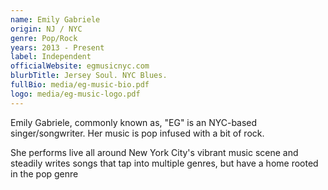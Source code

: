 ```yaml
---
name: Emily Gabriele
origin: NJ / NYC
genre: Pop/Rock
years: 2013 - Present
label: Independent
officialWebsite: egmusicnyc.com
blurbTitle: Jersey Soul. NYC Blues.
fullBio: media/eg-music-bio.pdf
logo: media/eg-music-logo.pdf
---
```


Emily Gabriele, commonly known as, "EG" is an NYC-based singer/songwriter. Her music is pop infused with a bit of rock.

She performs live all around New York City's vibrant music scene and steadily writes songs that tap into multiple genres, but have a home rooted in the pop genre

